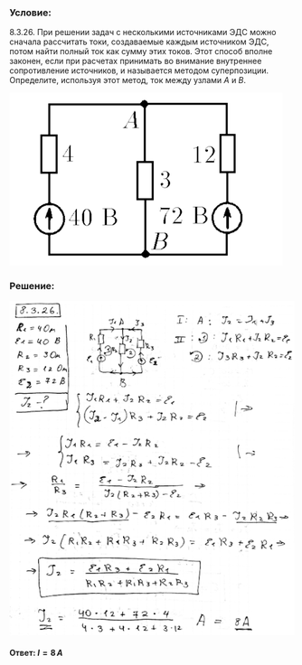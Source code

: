 ###  Условие: 

$8.3.26.$ При решении задач с несколькими источниками ЭДС можно сначала рассчитать токи, создаваемые каждым источником ЭДС, потом найти полный ток как сумму этих токов. Этот способ вполне законен, если при расчетах принимать во внимание внутреннее сопротивление источников, и называется методом суперпозиции. Определите, используя этот метод, ток между узлами $A$ и $B$. 

![К задаче $8.3.26$|483x306, 35%](../../img/8.3.26/8.3.26.png)

###  Решение: 

![|544x639, 67%](../../img/8.3.26/1.png) 

####  Ответ: $I = 8 \,А$ 
